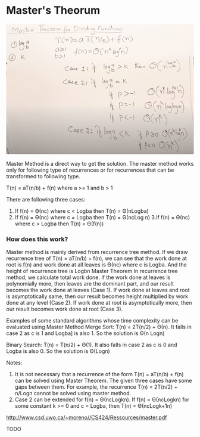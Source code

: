 # Master's Theorum

![Master's Theorum](img/masters-theorum.png)

Master Method is a direct way to get the solution. The master method works only for following type of recurrences or for recurrences that can be transformed to following type.

T(n) = aT(n/b) + f(n) where a >= 1 and b > 1

There are following three cases:
1. If f(n) = Θ(nc) where c < Logba then T(n) = Θ(nLogba)
2. If f(n) = Θ(nc) where c = Logba then T(n) = Θ(ncLog n)
3.If f(n) = Θ(nc) where c > Logba then T(n) = Θ(f(n))

### How does this work?

Master method is mainly derived from recurrence tree method. If we draw recurrence tree of T(n) = aT(n/b) + f(n), we can see that the work done at root is f(n) and work done at all leaves is Θ(nc) where c is Logba. And the height of recurrence tree is Logbn
Master Theorem
In recurrence tree method, we calculate total work done. If the work done at leaves is polynomially more, then leaves are the dominant part, and our result becomes the work done at leaves (Case 1). If work done at leaves and root is asymptotically same, then our result becomes height multiplied by work done at any level (Case 2). If work done at root is asymptotically more, then our result becomes work done at root (Case 3).

Examples of some standard algorithms whose time complexity can be evaluated using Master Method
Merge Sort: T(n) = 2T(n/2) + Θ(n). It falls in case 2 as c is 1 and Logba] is also 1. So the solution is Θ(n Logn)

Binary Search: T(n) = T(n/2) + Θ(1). It also falls in case 2 as c is 0 and Logba is also 0. So the solution is Θ(Logn)

Notes:
1. It is not necessary that a recurrence of the form T(n) = aT(n/b) + f(n) can be solved using Master Theorem. The given three cases have some gaps between them. For example, the recurrence T(n) = 2T(n/2) + n/Logn cannot be solved using master method.
2. Case 2 can be extended for f(n) = Θ(ncLogkn). If f(n) = Θ(ncLogkn) for some constant k >= 0 and c = Logba, then T(n) = Θ(ncLogk+1n)

http://www.csd.uwo.ca/~moreno//CS424/Ressources/master.pdf

TODO